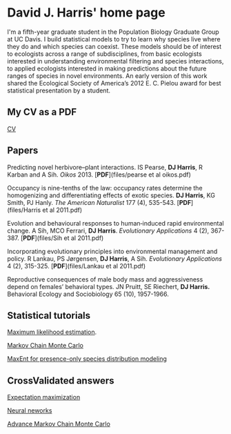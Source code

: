 # David J. Harris' home page

I'm a fifth-year graduate student in the Population Biology Graduate Group at UC Davis. I build statistical models to try to learn why species live where they do and which species can coexist.  These models should be of interest to ecologists across a range of subdisciplines, from basic ecologists interested in understanding environmental filtering and species interactions, to applied ecologists interested in making predictions about the future ranges of species in novel environments.  An early version of this work shared the Ecological Society of America’s 2012 E. C. Pielou award for best statistical presentation by a student.


## My CV as a PDF
[CV](files/CV.pdf)

## Papers
Predicting novel herbivore–plant interactions. IS Pearse, **DJ Harris**, R Karban and A Sih. *Oikos* 2013. [**PDF**](files/pearse et al oikos.pdf)

Occupancy is nine-tenths of the law: occupancy rates determine the homogenizing and differentiating effects of exotic species. **DJ Harris**, KG Smith, PJ Hanly. *The American Naturalist* 177 (4), 535-543. [**PDF**](files/Harris et al 2011.pdf)

Evolution and behavioural responses to human‐induced rapid environmental change. A Sih, MCO Ferrari, **DJ Harris**. *Evolutionary Applications* 4 (2), 367-387. [**PDF**](files/Sih et al 2011.pdf)

Incorporating evolutionary principles into environmental management and policy. R Lankau, PS Jørgensen, **DJ Harris**, A Sih. *Evolutionary Applications* 4 (2), 315-325. [**PDF**](files/Lankau et al 2011.pdf)

Reproductive consequences of male body mass and aggressiveness depend on females’ behavioral types. JN Pruitt, SE Riechert, **DJ Harris.** Behavioral Ecology and Sociobiology 65 (10), 1957-1966. 

## Statistical tutorials

[Maximum likelihood estimation](http://www.noamross.net/blog/2013/6/17/harrisbbmle.html).

[Markov Chain Monte Carlo](https://github.com/davharris/mcmc-tutorial/blob/master/readme.md)

[MaxEnt for presence-only species distribution modeling](http://figshare.com/articles/A_statistical_explanation_of_MaxEnt_for_ecologists/789029)

## CrossValidated answers

[Expectation maximization](http://stats.stackexchange.com/a/72800/4862)

[Neural neworks](http://stats.stackexchange.com/questions/63152/what-does-the-hidden-layer-in-a-neural-network-compute/63163#63163)

[Advance Markov Chain Monte Carlo](http://stats.stackexchange.com/questions/46561/what-are-some-well-known-improvements-over-textbook-mcmc-algorithms-that-people/46567#46567)
